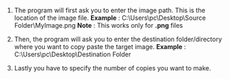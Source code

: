 1. The program will first ask you to enter the image path. This is the location of the image file.
       **Example** : C:\Users\pc\Desktop\Source Folder\MyImage.png
        **Note** : This works only for **.png** files
   
3. Then, the program will ask you to enter the destination folder/directory where you want to copy paste the target image.
       **Example** : C:\Users\pc\Desktop\Destination Folder
   
4. Lastly you have to specify the number of copies you want to make.
